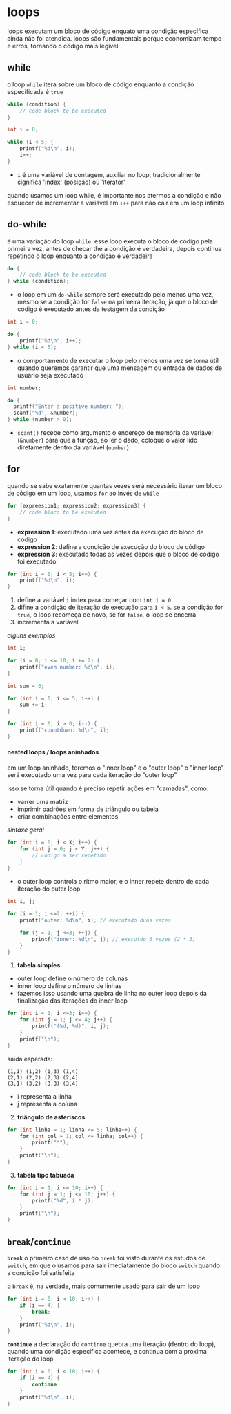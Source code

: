 # loops
loops executam um bloco de código enquato uma condição específica ainda não foi atendida. loops são fundamentais porque economizam tempo e erros, tornando o código mais legível

## while
o loop `while` itera sobre um bloco de código enquanto a condição especificada é `true`
```c
while (condition) {
    // code block to be executed
}
```

```c
int i = 0;

while (i < 5) {
    printf("%d\n", i);
    i++;
}
```
* `i` é uma variável de contagem, auxiliar no loop, tradicionalmente significa 'index' (posição) ou 'iterator'

quando usamos um loop while, é importante nos atermos a condição e não esquecer de incrementar a variável em `i++` para não cair em um loop infinito

## do-while
é uma variação do loop `while`. esse loop executa o bloco de código pela primeira vez, antes de checar the a condição é verdadeira, depois continua repetindo o loop enquanto a condição é verdadeira
```c
do {
    // code block to be executed
} while (condition);
```
* o loop em um `do-while` sempre será executado pelo menos uma vez, mesmo se a condição for `false` na primeira iteração, já que o bloco de código é executado antes da testagem da condição
```c
int i = 0;

do {
    printf("%d\n", i++);
} while (i < 5);
```

* o comportamento de executar o loop pelo menos uma vez se torna útil quando queremos garantir que uma mensagem ou entrada de dados de usuário seja executado
```c
int number;

do {
  printf("Enter a positive number: ");
  scanf("%d", &number);
} while (number > 0);
```
* `scanf()` recebe como argumento o endereço de memória da variável (`&number`) para que a função, ao ler o dado, coloque o valor lido diretamente dentro da variável (`number`)

## for 
quando se sabe exatamente quantas vezes será necessário iterar um bloco de código em um loop, usamos `for` ao invés de `while`
```c
for (expreesion1; expression2; expression3) {
    // code bloco to be executed
}
```
* **expression 1**: executado uma vez antes da execução do bloco de código
* **expression 2**: define a condição de execução do bloco de código
* **expression 3**: executado todas as vezes depois que o bloco de código foi executado

```c
for (int i = 0; i < 5; i++) {
    printf("%d\n", i);
}
```
1. define a variável `i` index para começar com `int i = 0`
2. difine a condição de iteração de execução para `i < 5`. se a condição for `true`, o loop recomeça de novo, se for `false`, o loop se encerra
3. incrementa a variável

*alguns exemplos*
```c
int i;

for (i = 0; i <= 10; i += 2) {
    printf("even number: %d\n", i);
}
```

```c
int sum = 0;

for (int i = 0; i <= 5; i++) {
    sum += i;
}
```

```c
for (int i = 0; i > 0; i--) {
    printf("countdown: %d\n", i);
}
```

#### nested loops / loops aninhados
em um loop aninhado, teremos o "inner loop" e o "outer loop"
o "inner loop" será executado uma vez para cada iteração do "outer loop"

isso se torna útil quando é preciso repetir ações em "camadas", como:
* varrer uma matriz
* imprimir padrões em forma de triângulo ou tabela
* criar combinações entre elementos

*sintaxe geral*
```c
for (int i = 0; i < X; i++) {
    for (int j = 0; j < Y; j++) {
        // codigo a ser repetido
    }
}
```
* o outer loop controla o ritmo maior, e o inner repete dentro de cada iteração do outer loop


```c
int i, j;

for (i = 1; i <=2; ++i) {
    printf("outer: %d\n", i); // executado duas vezes

    for (j = 1; j <=3; ++j) {
        printf("inner: %d\n", j); // executdo 6 vezes (2 * 3)
    }
}
```

1. **tabela simples**
- outer loop define o número de colunas
- inner loop define o número de linhas
- fazemos isso usando uma quebra de linha no outer loop depois da finalização das iterações do inner loop
```c
for (int i = 1; i <=3; i++) {
    for (int j = 1; j <= 4; j++) {
        printf("(%d, %d)", i, j);
    }
    printf("\n");
}
```
saída esperada:
```
(1,1) (1,2) (1,3) (1,4) 
(2,1) (2,2) (2,3) (2,4) 
(3,1) (3,2) (3,3) (3,4)
```
- i representa a linha
- j representa a coluna

2. **triângulo de asteriscos** 
```c
for (int linha = 1; linha <= 5; linha++) {
    for (int col = 1; col <= linha; col++) {
        printf("*");
    }
    printf("\n");
}
```

3. **tabela tipo tabuada**
```c
for (int i = 1; i <= 10; i++) {
    for (int j = 1; j <= 10; j++) {
        printf("%d", i * j);
    }
    printf("\n");
}
```

## `break`/`continue`

**`break`**
o primeiro caso de uso do `break` foi visto durante os estudos de `switch`, em que o usamos para sair imediatamente do bloco `switch` quando a condição foi satisfeita

o `break` é, na verdade, mais comumente usado para sair de um loop

```c
for (int i = 0; i < 10; i++) {
    if (i == 4) {
        break;
    }
    printf("%d\n", i);
}
```

**`continue`**
a declaração do `continue` quebra uma iteração (dentro do loop), quando uma condição específica acontece, e continua com a próxima iteração do loop
```c
for (int i = 0; i < 10; i++) {
    if (i == 4) {
        continue
    }
    printf("%d\n", i);
}
```

